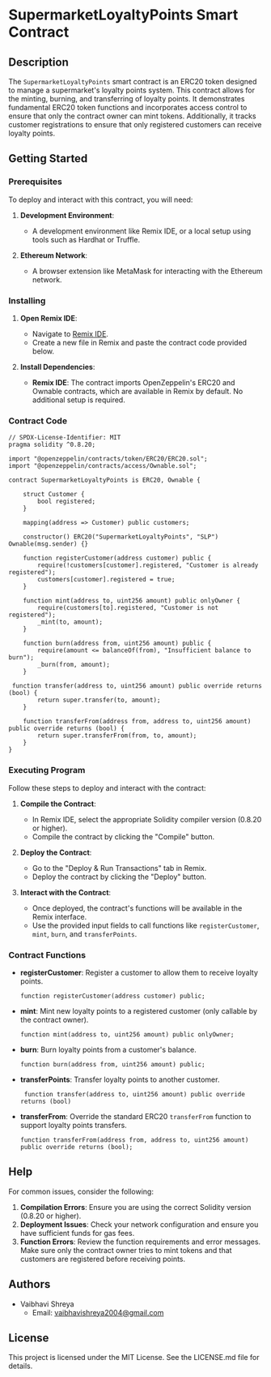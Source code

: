 
# SupermarketLoyaltyPoints Smart Contract

## Description

The `SupermarketLoyaltyPoints` smart contract is an ERC20 token designed to manage a supermarket's loyalty points system. This contract allows for the minting, burning, and transferring of loyalty points. It demonstrates fundamental ERC20 token functions and incorporates access control to ensure that only the contract owner can mint tokens. Additionally, it tracks customer registrations to ensure that only registered customers can receive loyalty points.

## Getting Started

### Prerequisites

To deploy and interact with this contract, you will need:

1. **Development Environment**:
   - A development environment like Remix IDE, or a local setup using tools such as Hardhat or Truffle.
   
2. **Ethereum Network**:
   - A browser extension like MetaMask for interacting with the Ethereum network.

### Installing

1. **Open Remix IDE**:
   - Navigate to [Remix IDE](https://remix.ethereum.org/).
   - Create a new file in Remix and paste the contract code provided below.

2. **Install Dependencies**:
   - **Remix IDE**: The contract imports OpenZeppelin's ERC20 and Ownable contracts, which are available in Remix by default. No additional setup is required.
   

### Contract Code

```solidity
// SPDX-License-Identifier: MIT
pragma solidity ^0.8.20;

import "@openzeppelin/contracts/token/ERC20/ERC20.sol";
import "@openzeppelin/contracts/access/Ownable.sol";

contract SupermarketLoyaltyPoints is ERC20, Ownable {

    struct Customer {
        bool registered;
    }

    mapping(address => Customer) public customers;

    constructor() ERC20("SupermarketLoyaltyPoints", "SLP") Ownable(msg.sender) {}

    function registerCustomer(address customer) public {
        require(!customers[customer].registered, "Customer is already registered");
        customers[customer].registered = true;
    }

    function mint(address to, uint256 amount) public onlyOwner {
        require(customers[to].registered, "Customer is not registered");
        _mint(to, amount);
    }

    function burn(address from, uint256 amount) public {
        require(amount <= balanceOf(from), "Insufficient balance to burn");
        _burn(from, amount);
    }

 function transfer(address to, uint256 amount) public override returns (bool) {
        return super.transfer(to, amount);
    }

    function transferFrom(address from, address to, uint256 amount) public override returns (bool) {
        return super.transferFrom(from, to, amount);
    }
}
```

### Executing Program

Follow these steps to deploy and interact with the contract:

1. **Compile the Contract**:
   - In Remix IDE, select the appropriate Solidity compiler version (0.8.20 or higher).
   - Compile the contract by clicking the "Compile" button.

2. **Deploy the Contract**:
   - Go to the "Deploy & Run Transactions" tab in Remix.
   - Deploy the contract by clicking the "Deploy" button.

3. **Interact with the Contract**:
   - Once deployed, the contract's functions will be available in the Remix interface.
   - Use the provided input fields to call functions like `registerCustomer`, `mint`, `burn`, and `transferPoints`.

### Contract Functions

- **registerCustomer**: Register a customer to allow them to receive loyalty points.
  ```solidity
  function registerCustomer(address customer) public;
  ```

- **mint**: Mint new loyalty points to a registered customer (only callable by the contract owner).
  ```solidity
  function mint(address to, uint256 amount) public onlyOwner;
  ```

- **burn**: Burn loyalty points from a customer's balance.
  ```solidity
  function burn(address from, uint256 amount) public;
  ```

- **transferPoints**: Transfer loyalty points to another customer.
  ```solidity
   function transfer(address to, uint256 amount) public override returns (bool)
  ```

- **transferFrom**: Override the standard ERC20 `transferFrom` function to support loyalty points transfers.
  ```solidity
  function transferFrom(address from, address to, uint256 amount) public override returns (bool);
  ```

## Help

For common issues, consider the following:

1. **Compilation Errors**: Ensure you are using the correct Solidity version (0.8.20 or higher).
2. **Deployment Issues**: Check your network configuration and ensure you have sufficient funds  for gas fees.
3. **Function Errors**: Review the function requirements and error messages. Make sure only the contract owner tries to mint tokens and that customers are registered before receiving points.

## Authors

- Vaibhavi Shreya
  - Email: [vaibhavishreya2004@gmail.com](mailto:vaibhavishreya2004@gmail.com)

## License

This project is licensed under the MIT License. See the LICENSE.md file for details.
